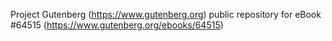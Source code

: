 Project Gutenberg (https://www.gutenberg.org) public repository for
eBook #64515 (https://www.gutenberg.org/ebooks/64515)
